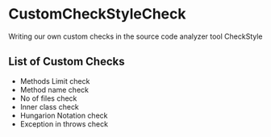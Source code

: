 # CustomCheckStyleCheck
Writing our own custom checks in the source code analyzer tool CheckStyle

## List of Custom Checks
- Methods Limit check
- Method name check
- No of files check
- Inner class check
 - Hungarion Notation check
 - Exception in throws check
